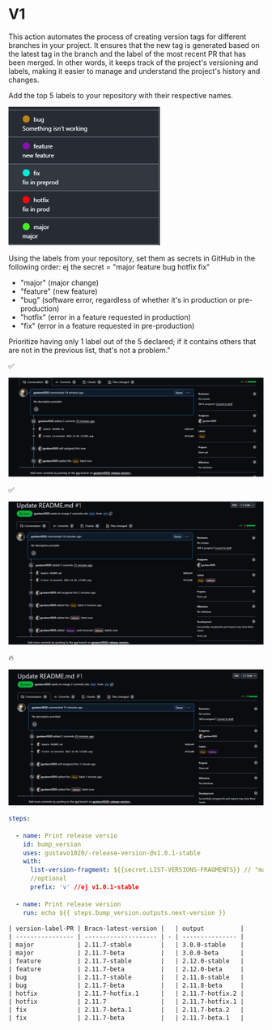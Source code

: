  # V1
This action automates the process of creating version tags for different branches in your project. It ensures that the new tag is generated based on the latest tag in the branch and the label of the most recent PR that has been merged. In other words, it keeps track of the project's versioning and labels, making it easier to manage and understand the project's history and changes.

Add the top 5 labels to your repository with their respective names.

![image](https://github.com/gustavo1020/-release-version-/blob/main/img/Screenshot%202023-11-02%20172203.png)


Using the labels from your repository, set them as secrets in GitHub in the following order: ej the secret = "major feature bug hotfix fix"
- "major" (major change)
- "feature" (new feature)
- "bug" (software error, regardless of whether it's in production or pre-production)
- "hotfix" (error in a feature requested in production)
- "fix" (error in a feature requested in pre-production)

Prioritize having only 1 label out of the 5 declared; if it contains others that are not in the previous list, that's not a problem."

:white_check_mark:

![image](https://github.com/gustavo1020/-release-version-/blob/main/img/Screenshot%202023-11-02%20173734.png)

:white_check_mark:

![image](https://github.com/gustavo1020/-release-version-/blob/main/img/image.png)

:fire:

![image](https://github.com/gustavo1020/-release-version-/blob/main/img/Screenshot%202023-11-02%20173845.png)

```yaml
steps:

  - name: Print release versio
    id: bump_version
    uses: gustavo1020/-release-version-@v1.0.1-stable
    with:
      list-version-fragment: ${{secret.LIST-VERSIONS-FRAGMENTS}} // "major feature bug hotfix fix"
      //optional
      prefix: 'v' //ej v1.0.1-stable
      
  - name: Print release version
    run: echo ${{ steps.bump_version.outputs.next-version }}
```

```
| version-label-PR | Bracn-latest-version |   | output          |
| ---------------- | -------------------- | - | --------------- |
| major            | 2.11.7-stable        |   | 3.0.0-stable    |
| major            | 2.11.7-beta          |   | 3.0.0-beta      |
| feature          | 2.11.7-stable        |   | 2.12.0-stable   |
| feature          | 2.11.7-beta          |   | 2.12.0-beta     |
| bug              | 2.11.7-stable        |   | 2.11.8-stable   |
| bug              | 2.11.7-beta          |   | 2.11.8-beta     |
| hotfix           | 2.11.7-hotfix.1      |   | 2.11.7-hotfix.2 |
| hotfix           | 2.11.7               |   | 2.11.7-hotfix.1 |
| fix              | 2.11.7-beta.1        |   | 2.11.7-beta.2   |
| fix              | 2.11.7-beta          |   | 2.11.7-beta.1   |
```

